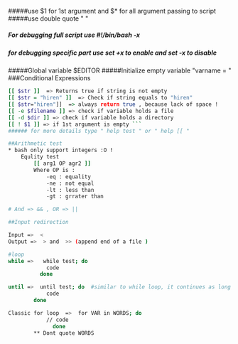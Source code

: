 #####use $1  for 1st argument and  $* for all argument passing to script
#####use double quote " "
##### For debugging full script  use #!/bin/bash -x
##### for debugging specific part use  set +x to enable and set -x  to disable
#####Global variable $EDITOR
#####Initialize empty variable "varname =   "
###Conditional Expressions
```bash
[[ $str ]]  => Returns true if string is not empty
[[ $str = "hiren" ]]  => Check if string equals to "hiren"
[[ $str="hiren"]]  => always return true , because lack of space !
[[ -e $filename ]] => check if variable holds a file
[[ -d $dir ]] => check if variable holds a directory
[[ ! $1 ]] => if 1st argument is empty ```
###### for more details type " help test " or " help [[ "

##Arithmetic test
* bash only support integers :O !
	Equlity test
		[[ arg1 OP agr2 ]]
		Where OP is :
			-eq : equality
			-ne : not equal
			-lt : less than
			-gt : grrater than

# And => && , OR => ||

##Input redirection

Input =>  <
Output =>  > and  >> (append end of a file )

#loop
while =>   while test; do
			code
		  done

until =>  until test; do  #similar to while loop, it continues as long as test returns false ! funny lol
			code
		done

Classic for loop  =>  for VAR in WORDS; do
			// code
		      done
		** Dont quote WORDS
